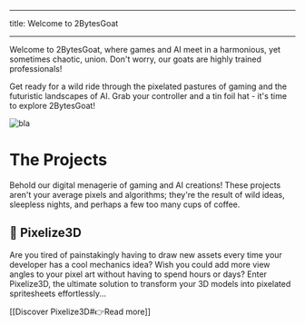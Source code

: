
---
title: Welcome to 2BytesGoat 

---

Welcome to 2BytesGoat, where games and AI meet in a harmonious, yet sometimes chaotic, union. Don't worry, our goats are highly trained professionals!

Get ready for a wild ride through the pixelated pastures of gaming and the futuristic landscapes of AI. Grab your controller and a tin foil hat - it's time to explore 2BytesGoat!

![bla](cover.319716f2fa88924cd7fb.gif)

# The Projects

Behold our digital menagerie of gaming and AI creations! These projects aren't your average pixels and algorithms; they're the result of wild ideas, sleepless nights, and perhaps a few too many cups of coffee.

## 👾 Pixelize3D

Are you tired of painstakingly having to draw new assets every time your developer has a cool mechanics idea? Wish you could add more view angles to your pixel art without having to spend hours or days? Enter Pixelize3D, the ultimate solution to transform your 3D models into pixelated spritesheets effortlessly...

[[Discover Pixelize3D#👉Read more]]

